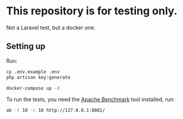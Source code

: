 # This repository is for testing only.

Not a Laravel test, but a docker one.

## Setting up

Run:

```bash
cp .env.example .env
php artisan key:generate

docker-compose up -d
```

To run the tests, you need the [Apache Benchmark](https://httpd.apache.org/docs/2.4/programs/ab.html) tool installed, run:

```bash
ab -t 10 -c 10 http://127.0.0.1:8081/
```
